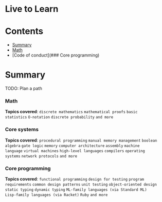 # Live to Learn

# Contents
- [Summary](#summary)
- [Math](###Math)
- [Code of conduct](### Core programming)

# Summary
TODO: Plan a path

### Math

**Topics covered**:
`discrete mathematics`
`mathematical proofs`
`basic statistics`
`O-notation`
`discrete probability`
`and more`

### Core systems

**Topics covered**:
`procedural programming`
`manual memory management`
`boolean algebra`
`gate logic`
`memory`
`computer architecture`
`assembly`
`machine language`
`virtual machines`
`high-level languages`
`compilers`
`operating systems`
`network protocols`
`and more`

### Core programming

**Topics covered**:
`functional programming`
`design for testing`
`program requirements`
`common design patterns`
`unit testing`
`object-oriented design`
`static typing`
`dynamic typing`
`ML-family languages (via Standard ML)`
`Lisp-family languages (via Racket)`
`Ruby`
`and more`